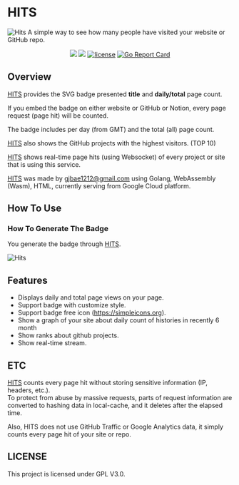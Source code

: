 # HITS

![Hits](https://storage.googleapis.com/hit-counter/main.png)
A simple way to see how many people have visited your website or GitHub repo.
<p align="center">
<a href="https://circleci.com/gh/gjbae1212/hit-counter"><img src="https://circleci.com/gh/gjbae1212/hit-counter.svg?style=svg"></a>
<a href="https://hits.seeyoufarm.com"><img src="https://hits.seeyoufarm.com/api/count/incr/badge.svg?url=https%3A%2F%2Fgithub.com%2Fgjbae1212%2Fhit-counter%2FREADME&count_bg=%2379C83D&title_bg=%23555555&icon=go.svg&icon_color=%2300ADD8&title=hits&edge_flat=false"/></a>
<a href="/LICENSE"><img src="https://img.shields.io/badge/license-GPL-blue.svg" alt="license" /></a>
<a href="https://goreportcard.com/report/github.com/gjbae1212/hit-counter"><img src="https://goreportcard.com/badge/github.com/gjbae1212/hit-counter" alt="Go Report Card" /></a> 
</p>

## Overview

[HITS](https://hits.seeyoufarm.com) provides the SVG badge presented **title** and **daily/total** page count.

If you embed the badge on either website or GitHub or Notion, every page request (page hit) will be counted.

The badge includes per day (from GMT) and the total (all) page count.

[HITS](https://hits.seeyoufarm.com) also shows the GitHub projects with the highest visitors. (TOP 10)

[HITS](https://hits.seeyoufarm.com) shows real-time page hits (using Websocket) of every project  or site that is using this service. 

[HITS](https://hits.seeyoufarm.com) was made by gjbae1212@gmail.com using Golang, WebAssembly (Wasm), HTML, currently serving from Google Cloud platform.
 
## How To Use
### How To Generate The Badge 
You generate the badge through [HITS](https://hits.seeyoufarm.com/#badge).

![Hits](https://storage.googleapis.com/hit-counter/gen.png)

## Features
- Displays daily and total page views on your page.  
- Support badge with customize style.
- Support badge free icon (https://simpleicons.org). 
- Show a graph of your site about daily count of histories in recently 6 month
- Show ranks about github projects.
- Show real-time stream.
      
## ETC
[HITS](https://hits.seeyoufarm.com) counts every page hit without storing sensitive information (IP, headers, etc.).  
To protect from abuse by massive requests, parts of request information are converted to hashing data in local-cache, and it deletes after the elapsed time.

Also, HITS does not use GitHub Traffic or Google Analytics data, it simply counts every page hit of your site or repo.
  
## LICENSE
This project is licensed under GPL V3.0.
